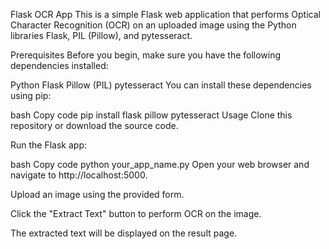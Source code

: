 Flask OCR App
This is a simple Flask web application that performs Optical Character Recognition (OCR) on an uploaded image using the Python libraries Flask, PIL (Pillow), and pytesseract.

Prerequisites
Before you begin, make sure you have the following dependencies installed:

Python
Flask
Pillow (PIL)
pytesseract
You can install these dependencies using pip:

bash
Copy code
pip install flask pillow pytesseract
Usage
Clone this repository or download the source code.

Run the Flask app:

bash
Copy code
python your_app_name.py
Open your web browser and navigate to http://localhost:5000.

Upload an image using the provided form.

Click the "Extract Text" button to perform OCR on the image.

The extracted text will be displayed on the result page.

